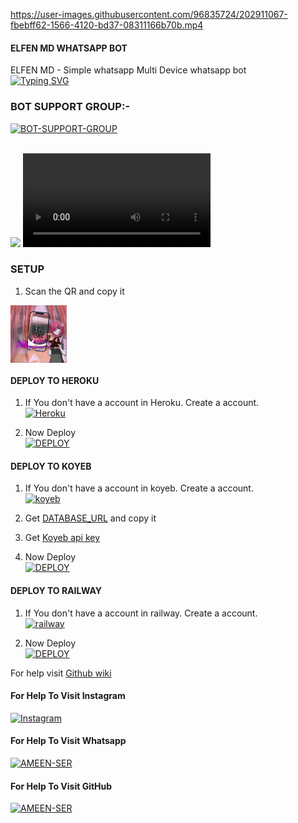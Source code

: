 https://user-images.githubusercontent.com/96835724/202911067-fbebff62-1566-4120-bd37-08311166b70b.mp4
#### ELFEN MD WHATSAPP BOT
ELFEN MD - Simple whatsapp Multi Device whatsapp bot
<br>
<a href="https://git.io/typing-svg"><img src="https://readme-typing-svg.demolab.com?font=bold&size=50&pause=1000&color=red&center=true&width=910&height=100&lines=I'M+𝞢𝙇𝙁𝞢𝞜-𝙎𝞢𝞒;Multi+Divice+Whatsapp+Bot;Coded+By+Ameen" alt="Typing SVG" /></a>
<br>
<h3>BOT SUPPORT GROUP:-</h3>
<a href='https://chat.whatsapp.com/GVxT4w51GIU3sndNPZGTnw' target="_blank"><img alt='BOT-SUPPORT-GROUP' src='https://img.shields.io/badge/-BOT_SUPPORT_GROUP-blue?style=for-the-badge&logo=whatsapp&logoColor=white'/></a>
<br>

<br>

![](https://i.imgur.com/kAdShIi.jpeg)
![](https://i.imgur.com/Z6k9Kds.mp4)



### SETUP

1. Scan the QR and copy it
    <br>

<a href="https://hermit.adithyan.xyz/qr"><img src="./media/QR_SCAN_ELFEN.png" align="center" width="90" circle="15"/> </a>
#### DEPLOY TO HEROKU 

1. If You don't have a account in Heroku. Create a account.
    <br>
<a href='https://signup.heroku.com/' target="_blank"><img alt='Heroku' src='https://img.shields.io/badge/-Create-blue?style=for-the-badge&logo=heroku&logoColor=white'/></a>

3. Now Deploy
    <br>
<a href='https://hermit.adithyan.xyz/deploy-heroku' target="_blank"><img alt='DEPLOY' src='https://img.shields.io/badge/-DEPLOY-blue?style=for-the-badge&logo=heroku&logoColor=white'/></a>

#### DEPLOY TO KOYEB 

1. If You don't have a account in koyeb. Create a account.
    <br>
<a href='https://app.koyeb.com/auth/signup' target="_blank"><img alt='koyeb' src='https://img.shields.io/badge/-Create-black?style=for-the-badge&logo=koyeb&logoColorgreen'/></a>

3. Get [DATABASE_URL](https://github.com/A-d-i-t-h-y-a-n/hermit-md/wiki/DATABASE_URL) and copy it

4. Get [Koyeb api key](https://app.koyeb.com/account/api)

2. Now Deploy
    <br>
<a href='https://hermit.adithyan.xyz/deploy-koyeb' target="_blank"><img alt='DEPLOY' src='https://img.shields.io/badge/-DEPLOY-black?style=for-the-badge&logo=koyeb&logoColor=green'/></a>

#### DEPLOY TO RAILWAY

1. If You don't have a account in railway. Create a account.
    <br>
<a href='https://railway.app/login' target="_blank"><img alt='railway' src='https://img.shields.io/badge/-Create-black?style=for-the-badge&logo=railway&logoColor=white'/></a>

2. Now Deploy
    <br>
<a href='https://railway.app/template/q20OfH?referralCode=b9IKyc' target="_blank"><img alt='DEPLOY' src='https://img.shields.io/badge/-DEPLOY-black?style=for-the-badge&logo=railway&logoColor=white'/></a>

For help visit [Github wiki](https://github.com/A-d-i-t-h-y-a-n/hermit-md/wiki)
    <br>
#### For Help To Visit Instagram

<a href='https://instagram.com/mr.z_ninja' target="_blank"><img alt='Instagram' src='https://img.shields.io/badge/-Instagram-white?style=for-the-badge&logo=instagram&logoColor=pink'/></a>
<br>
#### For Help To Visit Whatsapp

<a href='https://wa.me/916238768108?text=HEY🌠!Want-Help' target="_blank"><img alt='AMEEN-SER' src='https://img.shields.io/badge/-AMEEN_SER-white?style=for-the-badge&logo=whatsapp&logoColor=green'/></a>
<br>

#### For Help To Visit GitHub

<a href='https://github.com/AmeenRepo' target="_blank"><img alt='AMEEN-SER' src='https://img.shields.io/badge/-AMEEN_SER-white?style=for-the-badge&logo=github&logoColor=black'/></a>
<br>
